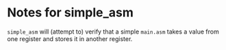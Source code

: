 # Notes for simple_asm

`simple_asm` will (attempt to) verify that a simple `main.asm` takes a value from one register and stores it in another register.

